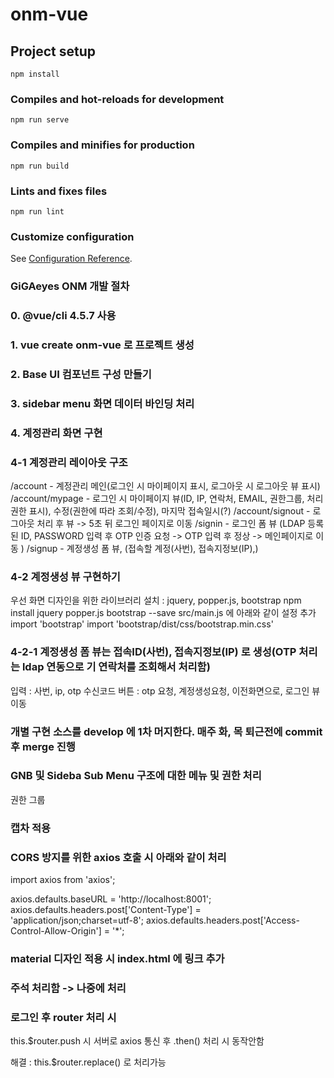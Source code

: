 # onm-vue

## Project setup
```
npm install
```

### Compiles and hot-reloads for development
```
npm run serve
```

### Compiles and minifies for production
```
npm run build
```

### Lints and fixes files
```
npm run lint
```

### Customize configuration
See [Configuration Reference](https://cli.vuejs.org/config/).

### GiGAeyes ONM 개발 절차 
### 0. @vue/cli 4.5.7 사용 
### 1. vue create onm-vue 로 프로젝트 생성

### 2. Base UI 컴포넌트 구성 만들기 

### 3. sidebar menu 화면 데이터 바인딩 처리

### 4. 계정관리 화면 구현
### 4-1 계정관리 레이아웃 구조

/account  - 계정관리 메인(로그인 시 마이페이지 표시, 로그아웃 시 로그아웃 뷰 표시)
/account/mypage - 로그인 시 마이페이지 뷰(ID, IP, 연락처, EMAIL, 권한그룹, 처리권한 표시), 수정(권한에 따라 조회/수정), 마지막 접속일시(?)
/account/signout - 로그아웃 처리 후 뷰 -> 5초 뒤 로그인 페이지로 이동
/signin  - 로그인 폼 뷰 (LDAP 등록된 ID, PASSWORD 입력 후 OTP 인증 요청 -> OTP 입력 후 정상 -> 메인페이지로 이동  )
/signup  - 계정생성 폼 뷰, (접속할 계정(사번), 접속지정보(IP),)

### 4-2 계정생성 뷰 구현하기

우선 화면 디자인을 위한 라이브러리 설치 : jquery, popper.js, bootstrap
npm install jquery popper.js bootstrap --save
src/main.js 에 아래와 같이 설정 추가
import 'bootstrap'
import 'bootstrap/dist/css/bootstrap.min.css'

### 4-2-1 계정생성 폼 뷰는 접속ID(사번), 접속지정보(IP) 로 생성(OTP 처리는 ldap 연동으로 기 연락처를 조회해서 처리함)
입력 : 사번, ip, otp 수신코드
버튼 : otp 요청, 계정생성요청, 이전화면으로, 로그인 뷰 이동

### 개별 구현 소스를 develop 에 1차 머지한다. 매주 화, 목 퇴근전에 commit 후 merge 진행

### GNB 및 Sideba Sub Menu 구조에 대한 메뉴 및 권한 처리 ###
권한 그룹

### 캡차 적용 ###

### CORS 방지를 위한 axios 호출 시 아래와 같이 처리 ### 

import axios from 'axios';

axios.defaults.baseURL = 'http://localhost:8001';
axios.defaults.headers.post['Content-Type'] = 'application/json;charset=utf-8';
axios.defaults.headers.post['Access-Control-Allow-Origin'] = '*';

### material 디자인 적용 시 index.html 에 링크 추가 ###

<!-- <link rel="stylesheet" href="https://cdnjs.cloudflare.com/ajax/libs/materialize/1.0.0/css/materialize.min.css"> -->

### 주석 처리함 -> 나중에 처리

### 로그인 후 router 처리 시 
this.$router.push 시 서버로 axios 통신 후 .then() 처리 시 동작안함

해결 : this.$router.replace() 로 처리가능 


